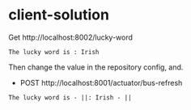 # client-solution

Get http://localhost:8002/lucky-word
```
The lucky word is : Irish 
```

Then change the value in the repository config, and.

- POST http://localhost:8001/actuator/bus-refresh

```
The lucky word is - ||: Irish - || 
```
